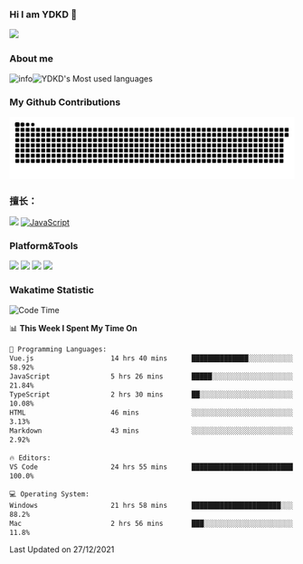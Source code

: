 ### Hi I am YDKD 👋

![](https://visitor-badge.glitch.me/badge?page_id=YDKD.readme)

### About me
![info](https://github-readme-stats.vercel.app/api?username=YDKD&show_icons=true&theme=cobalt)![YDKD's Most used languages](https://github-readme-stats.vercel.app/api/top-langs/?username=YDKD&layout=compact&hide_border=true&langs_count=8)

### My Github Contributions
![](https://raw.githubusercontent.com/YDKD/YDKD/main/assets/github-contribution-grid-snake.svg)

### 擅长：<br />
[![](https://img.shields.io/badge/-Vue.js-007396?style=flat-square&logo=Vue.js&logoColor=#4FC08D)](https://cn.vuejs.org/)
[![JavaScript](https://img.shields.io/badge/-JavaScript-f7e018?style=flat-square&logo=javascript&logoColor=white)]()

### Platform&Tools <br/>

[![]( https://img.shields.io/badge/macOS-Big%20Sur-292e33?style=flat-square&logo=apple&logoColor=ffffff )]() [![](https://img.shields.io/badge/Windows-10-2376bc?style=flat-square&logo=windows&logoColor=ffffff)]() [![]( https://img.shields.io/badge/IDE-Visual%20Studio%20Code-blue?style=flat-square&logo=visual-studio-code&logoColor=ffffff )]() [![]( https://img.shields.io/badge/iPhone-12-999999?style=flat-square&logo=apple&logoColor=ffffff)]() <br />

### Wakatime Statistic
<!--START_SECTION:waka-->
![Code Time](http://img.shields.io/badge/Code%20Time-275%20hrs%2046%20mins-blue)

📊 **This Week I Spent My Time On** 

```text
💬 Programming Languages: 
Vue.js                   14 hrs 40 mins      ██████████████░░░░░░░░░░░   58.92% 
JavaScript               5 hrs 26 mins       █████░░░░░░░░░░░░░░░░░░░░   21.84% 
TypeScript               2 hrs 30 mins       ██░░░░░░░░░░░░░░░░░░░░░░░   10.08% 
HTML                     46 mins             ░░░░░░░░░░░░░░░░░░░░░░░░░   3.13% 
Markdown                 43 mins             ░░░░░░░░░░░░░░░░░░░░░░░░░   2.92%

🔥 Editors: 
VS Code                  24 hrs 55 mins      █████████████████████████   100.0%

💻 Operating System: 
Windows                  21 hrs 58 mins      ██████████████████████░░░   88.2% 
Mac                      2 hrs 56 mins       ███░░░░░░░░░░░░░░░░░░░░░░   11.8%

```


 Last Updated on 27/12/2021
<!--END_SECTION:waka-->

<!--
**YDKD/YDKD** is a ✨ _special_ ✨ repository because its `README.md` (this file) appears on your GitHub profile.

Here are some ideas to get you started:

- 🔭 I’m currently working on ...
- 🌱 I’m currently learning ...
- 👯 I’m looking to collaborate on ...
- 🤔 I’m looking for help with ...
- 💬 Ask me about ...
- 📫 How to reach me: ...
- 😄 Pronouns: ...
- ⚡ Fun fact: ...
-->
